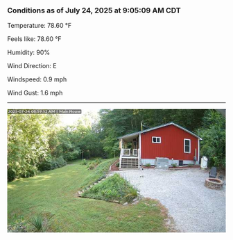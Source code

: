 ### Conditions as of July 24, 2025 at 9:05:09 AM CDT 

Temperature: 78.60 &deg;F

Feels like: 78.60 &deg;F

Humidity: 90%

Wind Direction: E

Windspeed: 0.9 mph

Wind Gust: 1.6 mph

---

<img src="./images/latest.jpeg"/>

